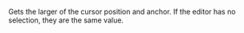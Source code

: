 Gets the larger of the cursor position and anchor. If the editor has no
selection, they are the same value.